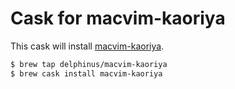 # Cask for macvim-kaoriya

This cask will install [macvim-kaoriya](https://github.com/splhack/macvim-kaoriya).

```sh
$ brew tap delphinus/macvim-kaoriya
$ brew cask install macvim-kaoriya
